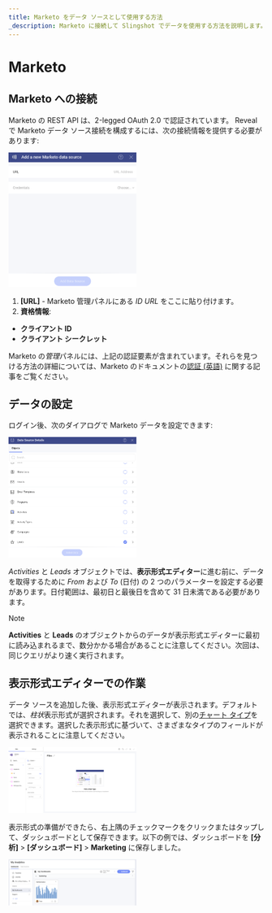 ```yaml
---
title: Marketo をデータ ソースとして使用する方法
_description: Marketo に接続して Slingshot でデータを使用する方法を説明します。
---
```


# Marketo 

## Marketo への接続

Marketo の REST API は、2-legged OAuth 2.0 で認証されています。
Reveal で Marketo データ ソース接続を構成するには、次の接続情報を提供する必要があります: 

<img src="images/add-marketo-as-data-source.png" alt="Data source connection configuring screen" class="responsive-img" width="50%"/>

1. **[URL]** - Marketo 管理パネルにある *ID URL* をここに貼り付けます。
2. **資格情報**:
- **クライアント ID** 
- **クライアント シークレット**

Marketo の*管理*パネルには、上記の認証要素が含まれています。それらを見つける方法の詳細については、Marketo のドキュメントの[認証 (英語)](https://developers.marketo.com/rest-api/authentication/) に関する記事をご覧ください。

## データの設定

ログイン後、次のダイアログで Marketo データを設定できます:

<img src="images/marketo-objects.png" alt="A list with objects" class="responsive-img" width="50%"/>

*Activities* と *Leads* オブジェクトでは、**表示形式エディター**に進む前に、データを取得するために *From* および *To* (日付) の 2 つのパラメーターを設定する必要があります。日付範囲は、最初日と最後日を含めて 31 日未満である必要があります。

> [!NOTE]
> **Activities** と **Leads** のオブジェクトからのデータが表示形式エディターに最初に読み込まれるまで、数分かかる場合があることに注意してください。次回は、同じクエリがより速く実行されます。

## 表示形式エディターでの作業

データ ソースを追加した後、表示形式エディターが表示されます。デフォルトでは、*柱状*表示形式が選択されます。それを選択して、別の[チャート タイプ](https://www.slingshotapp.io/jp/help/docs/analytics/visualization-tutorials/overview)を選択できます。選択した表示形式に基づいて、さまざまなタイプのフィールドが表示されることに注意してください。

<img src="images/marketo-visualization-editor.png" alt="Using data from Marketo in the visualization editor" class="responsive-img" width="50%"/>

表示形式の準備ができたら、右上隅のチェックマークをクリックまたはタップして、ダッシュボードとして保存できます。以下の例では、ダッシュボードを **[分析]** > **[ダッシュボード]** > **Marketing** に保存しました。

<img src="images/marketo-my-analytics.png" alt="A Marketo dashboard in My Analytics" class="responsive-img" width="50%"/>

